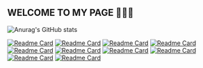 ## WELCOME TO MY PAGE 👋👋👋

![Anurag's GitHub stats](https://github-readme-stats.vercel.app/api?username=minhnhutZzz&theme=radical&show_icons=true&hide=contribs,,issues,prs)

[![Readme Card](https://github-readme-stats.vercel.app/api/pin/?username=minhnhutZzz&theme=merko&show_icons=true&repo=8_puzzle)](https://github.com/minhnhutZzz/8_puzzle)
[![Readme Card](https://github-readme-stats.vercel.app/api/pin/?username=minhnhutZzz&theme=algolia&show_icons=true&repo=Game_Pursuit)](https://github.com/minhnhutZzz/Game_Pursuit)
[![Readme Card](https://github-readme-stats.vercel.app/api/pin/?username=minhnhutZzz&theme=yeblu&show_icons=true&repo=AI_Search-Algorithm)](https://github.com/minhnhutZzz/AI_Search-Algorithm)
[![Readme Card](https://github-readme-stats.vercel.app/api/pin/?username=minhnhutZzz&theme=outrun&show_icons=true&repo=Numpy__Library)](https://github.com/minhnhutZzz/Numpy__Library)
[![Readme Card](https://github-readme-stats.vercel.app/api/pin/?username=minhnhutZzz&theme=great-gatsby&show_icons=true&repo=Pandas_Library)](https://github.com/minhnhutZzz/Pandas_Library)
[![Readme Card](https://github-readme-stats.vercel.app/api/pin/?username=minhnhutZzz&theme=algolia&show_icons=true&repo=BaiTap_LTWeb)](https://github.com/minhnhutZzz/BaiTap_LTWeb.git)
[![Readme Card](https://github-readme-stats.vercel.app/api/pin/?username=minhnhutZzz&theme=yeblu&show_icons=true&repo=BaiTap_LTWeb_New)](https://github.com/minhnhutZzz/BaiTap_LTWeb_New)
[![Readme Card](https://github-readme-stats.vercel.app/api/pin/?username=minhnhutZzz&theme=merko&show_icons=true&repo=Demo_SpringBoot)](https://github.com/minhnhutZzz/Demo_SpringBoot)
[![Readme Card](https://github-readme-stats.vercel.app/api/pin/?username=minhnhutZzz&theme=outrun&show_icons=true&repo=DoAn_DBMS_QuanLyNhanVien)](https://github.com/minhnhutZzz/DoAn_DBMS_QuanLyNhanVien)
[![Readme Card](https://github-readme-stats.vercel.app/api/pin/?username=minhnhutZzz&theme=outrun&show_icons=true&repo=Demo_Thymeleaf)](https://github.com/minhnhutZzz/Demo_Thymeleaf)
